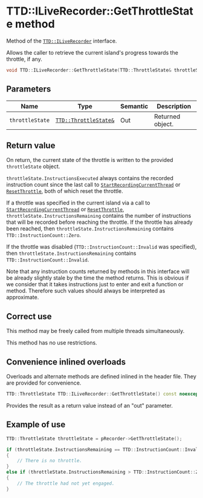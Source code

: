 # TTD::ILiveRecorder::GetThrottleState method

Method of the [`TTD::ILiveRecorder`](interface-ILiveRecorder.md) interface.

Allows the caller to retrieve the current island's progress towards the throttle, if any.

```C++
void TTD::ILiveRecorder::GetThrottleState(TTD::ThrottleState& throttleState) const noexcept;
```

## Parameters

| Name            | Type                                                                 | Semantic   | Description
|-                |-                                                                     |-           |-
| `throttleState` | [`TTD::ThrottleState&`](../TTDCommonTypes.h/struct-ThrottleState.md) | Out        | Returned object.

## Return value

On return, the current state of the throttle is written to the provided `throttleState` object.

`throttleState.InstructionsExecuted` always contains the recorded instruction count since the last
call to [`StartRecordingCurrentThread`](ILiveRecorder_StartRecordingCurrentThread.md)
or [`ResetThrottle`](ILiveRecorder_ResetThrottle.md), both of which reset the throttle.

If a throttle was specified in the current island via a call to [`StartRecordingCurrentThread`](ILiveRecorder_StartRecordingCurrentThread.md)
or [`ResetThrottle`](ILiveRecorder_ResetThrottle.md), `throttleState.InstructionsRemaining` contains
the number of instructions that will be recorded before reaching the throttle. If the throttle has already been reached,
then `throttleState.InstructionsRemaining` contains `TTD::InstructionCount::Zero`.

If the throttle was disabled (`TTD::InstructionCount::Invalid` was specified),
then `throttleState.InstructionsRemaining` contains `TTD::InstructionCount::Invalid`.

Note that any instruction counts returned by methods in this interface
will be already slightly stale by the time the method returns.
This is obvious if we consider that it takes instructions just to enter and exit a function or method.
Therefore such values should always be interpreted as approximate.

## Correct use

This method may be freely called from multiple threads simultaneously.

This method has no use restrictions.

## Convenience inlined overloads

Overloads and alternate methods are defined inlined in the header file. They are provided for convenience.

```C++
TTD::ThrottleState TTD::ILiveRecorder::GetThrottleState() const noexcept;
```

Provides the result as a return value instead of an "out" parameter.

## Example of use

```C++
TTD::ThrottleState throttleState = pRecorder->GetThrottleState();

if (throttleState.InstructionsRemaining == TTD::InstructionCount::Invalid)
{
    // There is no throttle.
}
else if (throttleState.InstructionsRemaining > TTD::InstructionCount::Zero)
{
    // The throttle had not yet engaged.
}
```
